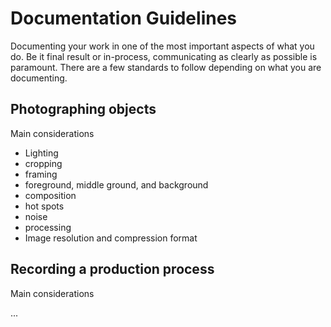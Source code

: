 # Documentation Guidelines

Documenting your work in one of the most important aspects of what you do. Be it final result or in-process, communicating as clearly as possible is paramount. There are a few standards to follow depending on what you are documenting.


## Photographing objects

Main considerations

- Lighting
- cropping
- framing
- foreground, middle ground, and background
- composition
- hot spots
- noise
- processing
- Image resolution and compression format

## Recording a production process

Main considerations

...